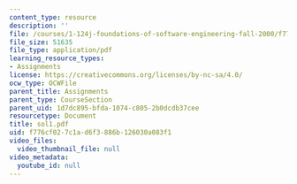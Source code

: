```yaml
---
content_type: resource
description: ''
file: /courses/1-124j-foundations-of-software-engineering-fall-2000/f776cf027c1ad6f3886b126030a083f1_sol1.pdf
file_size: 51635
file_type: application/pdf
learning_resource_types:
- Assignments
license: https://creativecommons.org/licenses/by-nc-sa/4.0/
ocw_type: OCWFile
parent_title: Assignments
parent_type: CourseSection
parent_uid: 1d7dc895-bfda-1074-c805-2b0dcdb37cee
resourcetype: Document
title: sol1.pdf
uid: f776cf02-7c1a-d6f3-886b-126030a083f1
video_files:
  video_thumbnail_file: null
video_metadata:
  youtube_id: null
---
```

